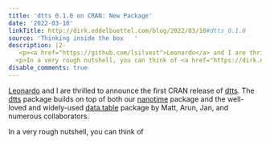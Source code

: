 ```yaml
---
title: 'dtts 0.1.0 on CRAN: New Package'
date: '2022-03-10'
linkTitle: http://dirk.eddelbuettel.com/blog/2022/03/10#dtts_0.1.0
source: 'Thinking inside the box   '
description: |2-
   <p><a href="https://github.com/lsilvest">Leonardo</a> and I are thrilled to announce the first CRAN release of <a href="https://dirk.eddelbuettel.com/code/dtts.html">dtts</a>. The <a href="https://dirk.eddelbuettel.com/code/dtts.html">dtts</a> package builds on top of both our <a href="https://dirk.eddelbuettel.com/code/nanotime.html">nanotime</a> package and the well-loved and widely-used <a href="http://r-datatable.com/">data.table</a> package by Matt, Arun, Jan, and numerous collaborators.</p>
  <p>In a very rough nutshell, you can think of <a href="https://dirk.eddelbuettel.com/code/dtts.htm ...
disable_comments: true
---
```

 <p><a href="https://github.com/lsilvest">Leonardo</a> and I are thrilled to announce the first CRAN release of <a href="https://dirk.eddelbuettel.com/code/dtts.html">dtts</a>. The <a href="https://dirk.eddelbuettel.com/code/dtts.html">dtts</a> package builds on top of both our <a href="https://dirk.eddelbuettel.com/code/nanotime.html">nanotime</a> package and the well-loved and widely-used <a href="http://r-datatable.com/">data.table</a> package by Matt, Arun, Jan, and numerous collaborators.</p>
<p>In a very rough nutshell, you can think of <a href="https://dirk.eddelbuettel.com/code/dtts.htm ...